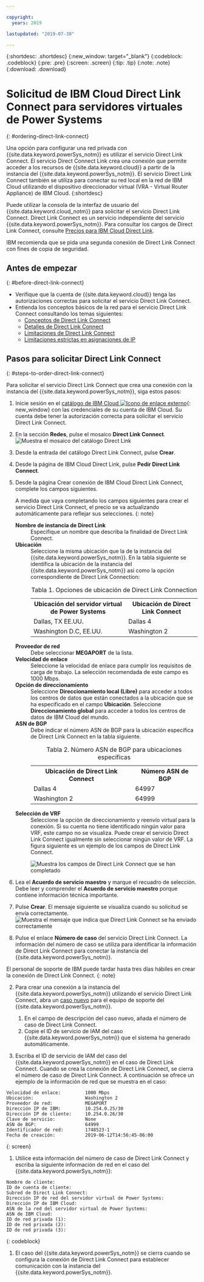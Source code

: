 ```yaml
---

copyright:
  years: 2019

lastupdated: "2019-07-30"

---
```


{:shortdesc: .shortdesc}
{:new_window: target="_blank"}
{:codeblock: .codeblock}
{:pre: .pre}
{:screen: .screen}
{:tip: .tip}
{:note: .note}
{:download: .download}

# Solicitud de IBM Cloud Direct Link Connect para servidores virtuales de Power Systems
{: #ordering-direct-link-connect}

Una opción para configurar una red privada con {{site.data.keyword.powerSys_notm}} es utilizar el servicio Direct Link Connect. El servicio Direct Connect Link crea una conexión que permite acceder a los recursos de {{site.data.keyword.cloud}} a partir de la instancia del {{site.data.keyword.powerSys_notm}}. El servicio Direct Link Connect también se utiliza para conectar su red local en la red de IBM Cloud utilizando el dispositivo direccionador virtual (VRA - Virtual Router Appliance) de IBM Cloud.
{:shortdesc}

Puede utilizar la consola de la interfaz de usuario del {{site.data.keyword.cloud_notm}} para solicitar el servicio Direct Link Connect. Direct Link Connect es un servicio independiente del servicio {{site.data.keyword.powerSys_notm}}. Para consultar los cargos de Direct Link Connect, consulte [Precios para IBM Cloud Direct Link](/docs/infrastructure/direct-link?topic=direct-link-pricing-for-direct-link-connect).

IBM recomienda que se pida una segunda conexión de Direct Link Connect con fines de copia de seguridad.

## Antes de empezar
{: #before-direct-link-connect}

* Verifique que la cuenta de {{site.data.keyword.cloud}} tenga las autorizaciones correctas para solicitar el servicio Direct Link Connect.
* Entienda los conceptos básicos de la red para el servicio Direct Link Connect consultando los temas siguientes:
    * [Conceptos de Direct Link Connect](/docs/infrastructure/direct-link?topic=direct-link-direct-link-connect-solution#direct-link-connect-solution)
    * [Detalles de Direct Link Connect](/docs/infrastructure/direct-link?topic=direct-link-ibm-cloud-direct-link-connect-details)
    * [Limitaciones de Direct Link Connect](/docs/infrastructure/direct-link?topic=direct-link-known-limitations#ibm-cloud-direct-link-exchange-and-direct-link-connect-limitations)
    * [Limitaciones estrictas en asignaciones de IP](/docs/infrastructure/direct-link?topic=direct-link-configure-ibm-cloud-direct-link#strict-limitations-on-ip-assignments)

## Pasos para solicitar Direct Link Connect
{: #steps-to-order-direct-link-connect}

Para solicitar el servicio Direct Link Connect que crea una conexión con la instancia del {{site.data.keyword.powerSys_notm}}, siga estos pasos:

1. Inicie sesión en el [catálogo de IBM Cloud ![Icono de enlace externo](../icons/launch-glyph.svg "Icono de enlace externo")](https://cloud.ibm.com/catalog){: new_window} con las credenciales de su cuenta de IBM Cloud. Su cuenta debe tener la autorización correcta para solicitar el servicio Direct Link Connect.

2. En la sección **Redes**, pulse el mosaico **Direct Link Connect**.
![Muestra el mosaico del catálogo Direct Link](/images/directlink1.png "Muestra el mosaico del catálogo Direct Link")

1. Desde la entrada del catálogo Direct Link Connect, pulse **Crear**.

1. Desde la página de IBM Cloud Direct Link, pulse **Pedir Direct Link Connect**.

1. Desde la página Crear conexión de IBM Cloud Direct Link Connect, complete los campos siguientes.

   A medida que vaya completando los campos siguientes para crear el servicio Direct Link Connect, el precio se va actualizando automáticamente para reflejar sus selecciones.
   {: note}

   <dl>
   <dt><strong>Nombre de instancia de Direct Link</strong><dt>
   <dd>Especifique un nombre que describa la finalidad de Direct Link Connect.</dd>
   <dt><strong>Ubicación</strong><dt>
   <dd>Seleccione la misma ubicación que la de la instancia del {{site.data.keyword.powerSys_notm}}. En la tabla siguiente se identifica la ubicación de la instancia del {{site.data.keyword.powerSys_notm}} así como la opción correspondiente de Direct Link Connection:
   <table>
   <caption>Tabla 1. Opciones de ubicación de Direct Link Connection</caption>
   <tr>
   <th>Ubicación del servidor virtual de Power Systems</th>
   <th>Ubicación de Direct Link Connect</th>
   </tr>
   <tr>
   <td>Dallas, TX EE.UU.</td>
   <td>Dallas 4</td>
   </tr>
   <tr>
   <td>Washington D.C, EE.UU.</td>
   <td>Washington 2</td>
   </tr>
   </table>
   </dd>
   <dt><strong>Proveedor de red</strong><dt>
   <dd>Debe seleccionar <strong>MEGAPORT</strong> de la lista.</dd>
   <dt><strong>Velocidad de enlace</strong><dt>
   <dd>Seleccione la velocidad de enlace para cumplir los requisitos de carga de trabajo. La selección recomendada de este campo es 1000 Mbps.</dd>
   <dt><strong>Opción de direccionamiento</strong><dt>
   <dd>Seleccione <strong>Direccionamiento local (Libre)</strong> para acceder a todos los centros de datos que están conectados a la ubicación que se ha especificado en el campo <strong>Ubicación</strong>. Seleccione <strong>Direccionamiento global</strong> para acceder a todos los centros de datos de IBM Cloud del mundo. </dd>
   <dt><strong>ASN de BGP</strong><dt>
   <dd>Debe indicar el número ASN de BGP para la ubicación específica de Direct Link Connect en la tabla siguiente.
   <table>
   <caption>Tabla 2. Número ASN de BGP para ubicaciones específicas</caption>
   <tr>
   <th>Ubicación de Direct Link Connect</th>
   <th>Número ASN de BGP</th>
   </tr>
   <tr>
   <td>Dallas 4</td>
   <td>64997</td>
   </tr>
   <tr>
   <td>Washington 2</td>
   <td>64999</td>
   </tr>
   </table>
   </dd>
   <dt><strong>Selección de VRF</strong><dt>
   <dd>Seleccione la opción de direccionamiento y reenvío virtual para la conexión. Si su cuenta no tiene identificado ningún valor para VRF, este campo no se visualiza. Puede crear el servicio Direct Link Connect igualmente sin seleccionar ningún valor de VRF. La figura siguiente es un ejemplo de los campos de Direct Link Connect.</dd>
   <dd>

   ![Muestra los campos de Direct Link Connect que se han completado](/images/directlink2.png "Muestra los campos de Direct Link Connect que se han completado")
   </dd>
   </dl>
2. Lea el **Acuerdo de servicio maestro** y marque el recuadro de selección. Debe leer y comprender el **Acuerdo de servicio maestro** porque contiene información técnica importante.

3. Pulse **Crear**. El mensaje siguiente se visualiza cuando su solicitud se envía correctamente.
![Muestra el mensaje que indica que Direct Link Connect se ha enviado correctamente](/images/directlink3.png "Muestra el mensaje que indica que Direct Link Connect se ha enviado correctamente")

1. Pulse el enlace **Número de caso** del servicio Direct Link Connect. La información del número de caso se utiliza para identificar la información de Direct Link Connect para conectar la instancia del {{site.data.keyword.powerSys_notm}}.

  El personal de soporte de IBM puede tardar hasta tres días hábiles en crear la conexión de Direct Link Connect.
  {: note}

2. Para crear una conexión a la instancia del {{site.data.keyword.powerSys_notm}} utilizando el servicio Direct Link Connect, abra un [caso nuevo](/docs/infrastructure/power-iaas?topic=power-iaas-getting-help-and-support) para el equipo de soporte del {{site.data.keyword.powerSys_notm}}.

      1. En el campo de descripción del caso nuevo, añada el número de caso de Direct Link Connect.
      2. Copie el ID de servicio de IAM del caso {{site.data.keyword.powerSys_notm}} que el sistema ha generado automáticamente.

3. Escriba el ID de servicio de IAM del caso del {{site.data.keyword.powerSys_notm}} en el caso de Direct Link Connect. Cuando se crea la conexión de Direct Link Connect, se cierra el número de caso de Direct Link Connect. A continuación se ofrece un ejemplo de la información de red que se muestra en el caso:

  ```shell
  Velocidad de enlace:         1000 Mbps
  Ubicación:                   Washington 2
  Proveedor de red:            MEGAPORT
  Dirección IP de IBM:         10.254.0.25/30
  Dirección IP de cliente:     10.254.0.26/30
  Clave de servicio:           None
  ASN de BGP:                  64999
  Identificador de red:        1748523-1
  Fecha de creación:           2019-06-12T14:56:45-06:00
  ```
  {: screen}

1. Utilice esta información del número de caso de Direct Link Connect y escriba la siguiente información de red en el caso del {{site.data.keyword.powerSys_notm}}:

  ```shell
  Nombre de cliente:
  ID de cuenta de cliente:
  Subred de Direct Link Connect:
  Dirección IP de red del servidor virtual de Power Systems:
  Dirección IP de IBM Cloud:
  ASN de la red del servidor virtual de Power Systems:
  ASN de IBM Cloud:
  ID de red privada (1):
  ID de red privada (2):
  ID de red privada (3):
  ```
  {: codeblock}

1. El caso del {{site.data.keyword.powerSys_notm}} se cierra cuando se configura la conexión de Direct Link Connect para establecer comunicación con la instancia del {{site.data.keyword.powerSys_notm}}.

